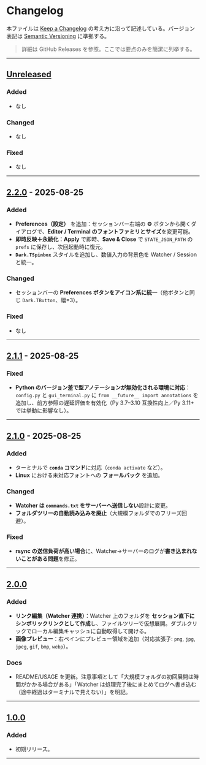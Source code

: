 # Changelog

本ファイルは [Keep a Changelog](https://keepachangelog.com/ja/1.1.0/) の考え方に沿って記述している。バージョン表記は [Semantic Versioning](https://semver.org/lang/ja/) に準拠する。

> 詳細は GitHub Releases を参照。ここでは要点のみを簡潔に列挙する。

---

## [Unreleased]

### Added

* なし

### Changed

* なし

### Fixed

* なし

---

## [2.2.0] - 2025-08-25

### Added
- **Preferences（設定）** を追加：セッションバー右端の **⚙︎** ボタンから開くダイアログで、**Editor / Terminal のフォントファミリとサイズ**を変更可能。
- **即時反映＋永続化**：**Apply** で即時、**Save & Close** で `STATE_JSON_PATH` の `prefs` に保存し、次回起動時に復元。
- **`Dark.TSpinbox`** スタイルを追加し、数値入力の背景色を Watcher / Session と統一。

### Changed
- セッションバーの **Preferences ボタンをアイコン系に統一**（他ボタンと同じ `Dark.TButton`、幅=3）。

### Fixed
- なし

---

## [2.1.1] - 2025-08-25

### Fixed

* **Python のバージョン差で型アノテーションが無効化される環境に対応**：`config.py` と `gui_terminal.py` に `from __future__ import annotations` を追加し、前方参照の遅延評価を有効化（Py 3.7–3.10 互換性向上／Py 3.11+ では挙動に影響なし）。

---

## [2.1.0] - 2025-08-25

### Added

* ターミナルで **`conda` コマンド**に対応（`conda activate` など）。
* **Linux** における未対応フォントへの **フォールバック** を追加。

### Changed

* **Watcher は `commands.txt` をサーバーへ送信しない**設計に変更。
* **フォルダツリーの自動読み込みを廃止**（大規模フォルダでのフリーズ回避）。

### Fixed

* **rsync の送信負荷が高い場合**に、Watcher→サーバーのログが**書き込まれないことがある問題**を修正。

---

## [2.0.0]

### Added

* **リンク編集（Watcher 連携）**：Watcher 上のフォルダを **セッション直下にシンボリックリンクとして作成**し、ファイルツリーで仮想展開。ダブルクリックでローカル編集キャッシュに自動取得して開ける。
* **画像プレビュー**：右ペインにプレビュー領域を追加（対応拡張子: `png`, `jpg`, `jpeg`, `gif`, `bmp`, `webp`）。

### Docs

* README/USAGE を更新。注意事項として「大規模フォルダの初回展開は時間がかかる場合がある」「Watcher は処理完了後にまとめてログへ書き込む（途中経過はターミナルで見えない）」を明記。

---

## [1.0.0]

### Added

* 初期リリース。

---

[Unreleased]: https://github.com/ri0097fx/SyncTerm-IDE/compare/v2.2.0...HEAD

[2.2.0]: https://github.com/ri0097fx/SyncTerm-IDE/compare/v2.1.1...v2.2.0
[2.2.0-release]: https://github.com/ri0097fx/SyncTerm-IDE/releases/tag/v2.2.0

[2.1.1]: https://github.com/ri0097fx/SyncTerm-IDE/compare/v2.1.0...v2.1.1
[2.1.1-release]: https://github.com/ri0097fx/SyncTerm-IDE/releases/tag/v2.1.1

[2.1.0]: https://github.com/ri0097fx/SyncTerm-IDE/compare/v2.0.0...v2.1.0
[2.1.0-release]: https://github.com/ri0097fx/SyncTerm-IDE/releases/tag/v2.1.0

[2.0.0]: https://github.com/ri0097fx/SyncTerm-IDE/compare/v1.0.0...v2.0.0
[2.0.0-release]: https://github.com/ri0097fx/SyncTerm-IDE/releases/tag/v2.0.0

[1.0.0]: https://github.com/ri0097fx/SyncTerm-IDE/releases/tag/v1.0.0
